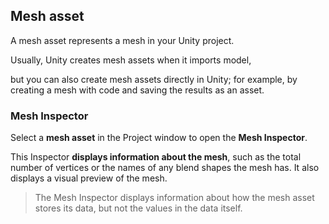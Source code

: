 ## Mesh asset
A mesh asset represents a mesh in your Unity project.

Usually, Unity creates mesh assets when it imports model,

but you can also create mesh assets directly in Unity; for example, by creating a mesh with code and saving the results as an asset.

### Mesh Inspector

Select a **mesh asset** in the Project window to open the **Mesh Inspector**. 

This Inspector **displays information about the mesh**, such as the total number of vertices or the names of any blend shapes the mesh has. It also displays a visual preview of the mesh.

> The Mesh Inspector displays information about how the mesh asset stores
 its data, but not the values in the data itself. 








